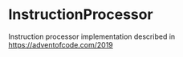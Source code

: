 # InstructionProcessor
Instruction processor implementation described in https://adventofcode.com/2019
